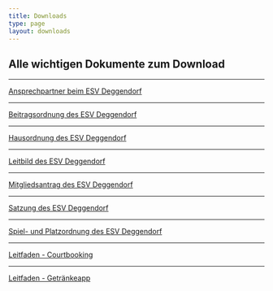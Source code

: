 ```yaml
---
title: Downloads
type: page
layout: downloads
---
```


## Alle wichtigen Dokumente zum Download

<hr />

<a href="https://cloud.esv-deggendorf.de/public/download-shares/lbmEt3HuXVdxny16VZ41vLSFnSerp5ZG" target="_blank">
Ansprechpartner beim ESV Deggendorf
</a>

<hr />

<a href="https://cloud.esv-deggendorf.de/public/download-shares/hRbM8Unels24bwZd6aVEHjS8E0c3y9jR" target="_blank">
Beitragsordnung des ESV Deggendorf
</a>

<hr />

<a href="https://cloud.esv-deggendorf.de/public/download-shares/R2rcIu3hvlfODRXd2D2oxLmMWscxa4Zj" target="_blank">
Hausordnung des ESV Deggendorf
</a>

<hr />

<a href="https://cloud.esv-deggendorf.de/public/download-shares/9wLqGy4IWh17cTpUHFeiEHwOUl3evT5H" target="_blank">
Leitbild des ESV Deggendorf
</a>

<hr />

<a href="https://cloud.esv-deggendorf.de/public/download-shares/WIAJgwMkPwjcPpa2JQqY1cF5lJ0gW7b2" target="_blank">
Mitgliedsantrag des ESV Deggendorf
</a>

<hr />

<a href="https://cloud.esv-deggendorf.de/public/download-shares/pLSimisAnEV5sfvy8aLWVIe4NGJ5FHAo" target="_blank">
Satzung des ESV Deggendorf
</a>

<hr />

<a href="https://cloud.esv-deggendorf.de/public/download-shares/3E96LavAxpw4COS2gx9ipVhTRo0fM6pb" target="_blank">
Spiel- und Platzordnung des ESV Deggendorf
</a>

<hr />

<a href="https://cloud.esv-deggendorf.de/public/download-shares/K2onXfEFxeXAdaXxf9B4ELa0S31CXtKy" target="_blank">
Leitfaden - Courtbooking
</a>

<hr />

<a href="https://cloud.esv-deggendorf.de/public/download-shares/DOcSGaTrf18Z58UFEC8xN2tPTp5rEsKT" target="_blank">
Leitfaden - Getränkeapp
</a>
